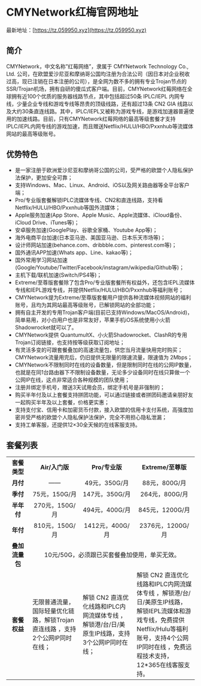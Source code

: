 # CMYNetwork红梅官网地址

最新地址：[https://tz.059950.xyz](https://tz.059950.xyz)

## 简介

CMYNetwork，中文名称”红莓网络”，隶属于 CMYNetwork Technology Co., Ltd. 公司，在欧盟爱沙尼亚和摩纳哥公国均注册为合法公司（因日本对企业税收过高，现已注销在日本注册的公司），是全网为数不多的拥有专业Trojan节点的SSR/Trojan机场，拥有自研的傻瓜式客户端。目前，CMYNetwork红莓网络在全球拥有近100个优质的服务器线路节点，其中包括超过50条 IPLC/IEPL 内网专线，少量企业专线和游戏专线等昂贵的顶级线路，还有超过13条 CN2 GIA 线路以及大约30条直连线路。其中，IPLC/IEPL又被称为游戏专线，是游戏加速器普遍使用的加速线路。目前，只有CMYNetwork红莓网络的最高等级套餐才支持IPLC/IEPL内网专线的游戏加速，而且赠送Netflix/HULU/HBO/Pxxnhub等流媒体网站的最高等级账号。

## 优势特色

<ul>
<li>是一家注册于欧洲爱沙尼亚和摩纳哥公国的公司，受严格的欧盟个人隐私保护法保护，更加安全可靠；</li>
<li>支持Windows、Mac、Linux、Android、iOS以及网关路由器等全平台客户端；</li>
<li>Pro/专业版套餐解锁IPLC流媒体专线、CN2和直连线路，支持看Netflix/HULU/HBO/Pxxnhub等国外流媒体；</li>
<li>Apple服务加速(App Store、Apple Music、Apple流媒体、iCloud备份、iCloud Drive、iTunes等)；</li>
<li>安卓服务加速(GooglePlay、谷歌全家桶、Youtube App等)；</li>
<li>海外电商平台加速(日本亚马逊、美国亚马逊、日本乐天市场等)；</li>
<li>设计师网站加速(behance.com、dribbble.com、pinterest.com等)；</li>
<li>国外通讯APP加速(Whats app、Line、kakao等)；</li>
<li>国外常用学习网站加速(Google/Youtube/Twitter/Facebook/instagram/wikipedia/Github等)；</li>
<li>主机下载/联机加速(Switch/PS4等)；</li>
<li>Extreme/至尊版套餐除了包含Pro/专业版套餐所有权益外，还包含IEPL流媒体专线和IEPL游戏专线，并提供Netflix/HULU/HBO/Pxxnhub等福利账号；</li>
<li>CMYNetwork提为Extreme/至尊版套餐用户提供各种流媒体视频网站的福利账号，且均为其网站最高等级账号，已解锁网站的全部功能；</li>
<li>拥有自主开发的专用Trojan客户端(目前已支持Windows/MacOS/Android)，简单易用，对小白用户也是非常友好，苹果手机iOS系统使用小火箭Shadowrocket就可以了。</li>
<li>CMYNetwork提供 QuantumultX、小火箭Shadowrocket、ClashR的专用Trojan订阅链接，也支持按等级获取订阅地址；</li>
<li>有灵活多变的可跟套餐叠加的高速流量包，供您当月流量快用完时购买；<br>
CMYNetwork流量用完后，仍旧提供无限量的限速流量，限速值为 2Mbps；</li>
<li>CMYNetwork不限制同时在线的设备数量，但是限制同时在线的公网IP数量，也就是在同1台路由器下不限制设备数量，无论多少设备同时在线只算做一个公网IP在线，这点非常适合各种规模的团队使用；</li>
<li>注册并绑定手机号，赠送3天试用会员，绑定手机号是非强制的；</li>
<li>购买半年付及以上套餐支持拼团功能，可以通过链接或者拼团码邀请亲朋好友一起购买半年及以上套餐，价格更实惠；</li>
<li>支持支付宝、信用卡和加密货币付款，接入欧盟的信用卡支付系统，高强度加密并受严格的欧盟个人隐私保护法保护，完全不用担心隐私泄漏；</li>
<li>支持工单客服，还提供12×30全天候的在线客服支持。</li>
</ul>

## 套餐列表

<table style="border-collapse: collapse; width: 100%;">
<tbody>
<tr>
<td style="text-align: center; width: 12.3247%;"><strong>套餐类型</strong></td>
<td style="text-align: center; width: 26.6534%;"><strong>Air/入门版</strong></td>
<td style="text-align: center; width: 28.6573%;"><strong>Pro/专业版</strong></td>
<td style="text-align: center; width: 32.3647%;"><strong>Extreme/至尊版</strong></td>
</tr>
<tr>
<td style="text-align: center; width: 12.3247%;"><strong>月付</strong></td>
<td style="text-align: center; width: 26.6534%;">——</td>
<td style="text-align: center; width: 28.6573%;">49元，350G/月</td>
<td style="text-align: center; width: 32.3647%;">88元，800G/月</td>
</tr>
<tr>
<td style="text-align: center; width: 12.3247%;"><strong>季付</strong></td>
<td style="text-align: center; width: 26.6534%;">75元，150G/月</td>
<td style="text-align: center; width: 28.6573%;">147元，350G/月</td>
<td style="text-align: center; width: 32.3647%;">264元，800G/月</td>
</tr>
<tr>
<td style="text-align: center; width: 12.3247%;"><strong>半年付</strong></td>
<td style="text-align: center; width: 26.6534%;">270元，150G/月</td>
<td style="text-align: center; width: 28.6573%;">494元，400G/月</td>
<td style="text-align: center; width: 32.3647%;">845元，1200G/月</td>
</tr>
<tr>
<td style="text-align: center; width: 12.3247%;"><strong>年付</strong></td>
<td style="text-align: center; width: 26.6534%;">810元，150G/月</td>
<td style="text-align: center; width: 28.6573%;">1412元，400G/月</td>
<td style="text-align: center; width: 32.3647%;">2376元，1200G/月</td>
</tr>
<tr>
<td style="text-align: center; width: 12.3247%;"><strong>叠加流量包</strong></td>
<td style="text-align: center; width: 87.6754%;" colspan="3">10元/50G，必须跟已买套餐叠加使用，单买无效。</td>
</tr>
<tr>
<td style="text-align: center; width: 12.3247%;"><strong>套餐权益</strong></td>
<td style="width: 26.6534%; text-align: left;">无限普通流量，国际轻量优化链路，解锁Trojan直连线路 ，支持2个公网IP同时在线；</td>
<td style="width: 28.6573%; text-align: left;">解锁 CN2 直连优化线路和IPLC内网流媒体专线 ，解锁港/台/日/美 原生IP线路，支持3个公网IP同时在线；</td>
<td style="width: 32.3647%; text-align: left;">解锁 CN2 直连优化线路和IPLC内网流媒体专线 ，解锁港/台/日/美原生IP线路，解锁IEPL流媒体和游戏专线，免费提供Netflix/Hulu等福利账号，支持4个公网IP同时在线 ，免费远程技术支持，12*365在线客服支持。</td>
</tr>
</tbody>
</table>
